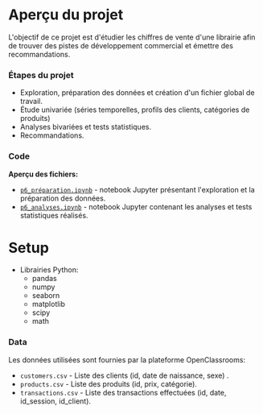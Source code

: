 # Aperçu du projet

L'objectif de ce projet est d'étudier les chiffres de vente d'une librairie afin de trouver des pistes de développement commercial et émettre des recommandations.

### Étapes du projet
  - Exploration, préparation des données et création d'un fichier global de travail.
  - Étude univariée (séries temporelles, profils des clients, catégories de produits)
  - Analyses bivariées et tests statistiques.
  - Recommandations.

### Code
**Aperçu des fichiers:**
  - [`p6_préparation.ipynb`](https://github.com/rodriguezvincent/projets-openclassrooms-fr/blob/main/P6-Analyse-de-ventes/p6_pr%C3%A9paration.ipynb) - notebook Jupyter présentant l'exploration et la préparation des données.
  - [`p6_analyses.ipynb`](https://github.com/rodriguezvincent/projets-openclassrooms-fr/blob/main/P6-Analyse-de-ventes/p6_analyses.ipynb) - notebook Jupyter contenant les analyses et tests statistiques réalisés.

# Setup
  - Librairies Python:
    - pandas
    - numpy
    - seaborn
    - matplotlib
    - scipy
    - math

### Data
Les données utilisées sont fournies par la plateforme OpenClassrooms:
  - `customers.csv` - Liste des clients (id, date de naissance, sexe) .
  - `products.csv` - Liste des produits (id, prix, catégorie).
  - `transactions.csv` - Liste des transactions effectuées (id, date, id_session, id_client).
